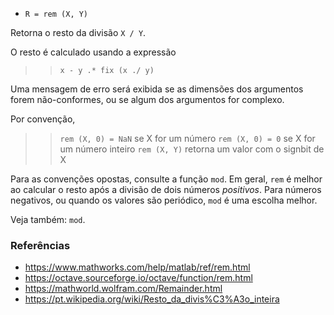 *  `R = rem (X, Y)`

Retorna o resto da divisão `X / Y`.

O resto é calculado usando a expressão

>> `x - y .* fix (x ./ y)`

Uma mensagem de erro será exibida se as dimensões dos argumentos
forem não-conformes, ou se algum dos argumentos for complexo.

Por convenção,

>> `rem (X, 0) = NaN` se X for um número
>> `rem (X, 0) = 0` se X for um número inteiro
>> `rem (X, Y)` retorna um valor com o signbit de X

Para as convenções opostas, consulte a função `mod`. Em geral,
`rem` é melhor ao calcular o resto após a divisão de dois
números *positivos*. Para números negativos, ou quando os valores são
periódico, `mod` é uma escolha melhor.

Veja também: `mod`.

### Referências

* https://www.mathworks.com/help/matlab/ref/rem.html
* https://octave.sourceforge.io/octave/function/rem.html
* https://mathworld.wolfram.com/Remainder.html
* https://pt.wikipedia.org/wiki/Resto_da_divis%C3%A3o_inteira
